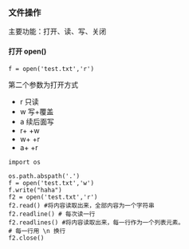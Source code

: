 ### 文件操作

主要功能：打开、读、写、关闭

#### 打开 open()
```
f = open('test.txt','r')
```
第二个参数为打开方式
* r 只读
* w 写+覆盖
* a 续后面写
* r+ +w
* w+ +r
* a+ +r
```
import os

os.path.abspath('.')
f = open('test.txt','w')
f.write("haha")
f2 = open('test.txt','r')
f2.read() #将内容读取出来，全部内容为一个字符串
f2.readline() # 每次读一行
f2.readlines() #将内容读取出来，每一行作为一个列表元素。
# 每一行用 \n 换行
f2.close()
```
